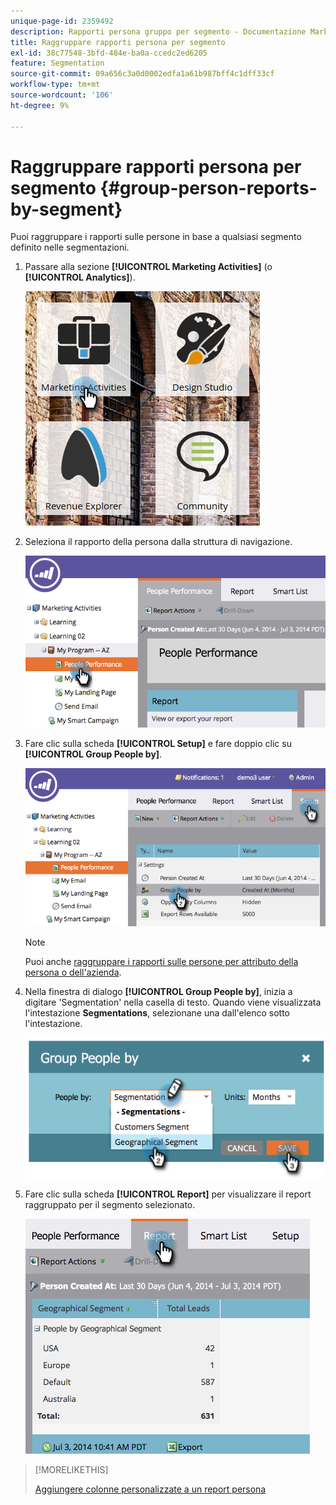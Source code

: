```yaml
---
unique-page-id: 2359492
description: Rapporti persona gruppo per segmento - Documentazione Marketo - Documentazione del prodotto
title: Raggruppare rapporti persona per segmento
exl-id: 38c77548-3bfd-484e-ba0a-ccedc2ed6205
feature: Segmentation
source-git-commit: 09a656c3a0d0002edfa1a61b987bff4c1dff33cf
workflow-type: tm+mt
source-wordcount: '106'
ht-degree: 9%

---
```


# Raggruppare rapporti persona per segmento {#group-person-reports-by-segment}

Puoi raggruppare i rapporti sulle persone in base a qualsiasi segmento definito nelle segmentazioni.

1. Passare alla sezione **[!UICONTROL Marketing Activities]** (o **[!UICONTROL Analytics]**).

   ![](assets/image2017-3-28-8-3a43-3a9.png)

1. Seleziona il rapporto della persona dalla struttura di navigazione.

   ![](assets/image2017-3-28-9-3a25-3a0.png)

1. Fare clic sulla scheda **[!UICONTROL Setup]** e fare doppio clic su **[!UICONTROL Group People by]**.

   ![](assets/image2017-3-28-9-3a25-3a22.png)

   >[!NOTE]
   >
   >Puoi anche [raggruppare i rapporti sulle persone per attributo della persona o dell&#39;azienda](/help/marketo/product-docs/reporting/basic-reporting/report-activity/group-person-reports-by-attribute.md).

1. Nella finestra di dialogo **[!UICONTROL Group People by]**, inizia a digitare &#39;Segmentation&#39; nella casella di testo. Quando viene visualizzata l&#39;intestazione **Segmentations**, selezionane una dall&#39;elenco sotto l&#39;intestazione.

   ![](assets/image2017-3-28-9-3a25-3a55.png)

1. Fare clic sulla scheda **[!UICONTROL Report]** per visualizzare il report raggruppato per il segmento selezionato.

   ![](assets/image2017-3-28-9-3a26-3a13.png)

>[!MORELIKETHIS]
>
>[Aggiungere colonne personalizzate a un report persona](/help/marketo/product-docs/reporting/basic-reporting/editing-reports/add-custom-columns-to-a-person-report.md)
